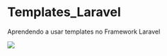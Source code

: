 # Templates_Laravel
Aprendendo a usar templates no Framework Laravel


<img src="![1](https://github.com/Bieelogrom/Templates_Laravel/assets/119885618/74c1a301-7fd2-4b59-80ad-ee9927bba40e)
">
